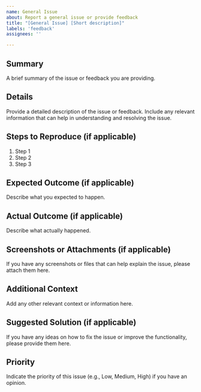 ```yaml
---
name: General Issue
about: Report a general issue or provide feedback
title: "[General Issue] [Short description]"
labels: 'feedback'
assignees: ''

---
```


## Summary
A brief summary of the issue or feedback you are providing.

## Details
Provide a detailed description of the issue or feedback. Include any relevant information that can help in understanding and resolving the issue.

## Steps to Reproduce (if applicable)
1. Step 1
2. Step 2
3. Step 3

## Expected Outcome (if applicable)
Describe what you expected to happen.

## Actual Outcome (if applicable)
Describe what actually happened.

## Screenshots or Attachments (if applicable)
If you have any screenshots or files that can help explain the issue, please attach them here.

## Additional Context
Add any other relevant context or information here.

## Suggested Solution (if applicable)
If you have any ideas on how to fix the issue or improve the functionality, please provide them here.

## Priority
Indicate the priority of this issue (e.g., Low, Medium, High) if you have an opinion.

